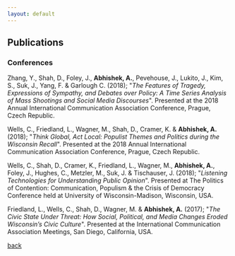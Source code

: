 ```yaml
---
layout: default
---
```


## Publications

<!-- ### Peer-reviewed Journal Articles -->

### Conferences

Zhang, Y., Shah, D., Foley, J., **Abhishek, A.**, Pevehouse, J., Lukito, J., Kim, S., Suk, J., Yang, F. & Garlough C. (2018); "_The Features of Tragedy, Expressions of Sympathy, and Debates over Policy: A Time Series Analysis of Mass Shootings and Social Media Discourses_". Presented at the 2018 Annual International Communication Association Conference, Prague, Czech Republic.

Wells, C., Friedland, L., Wagner, M., Shah, D., Cramer, K. & **Abhishek, A.** (2018); "*Think Global, Act Local: Populist Themes and Politics during the Wisconsin Recall*". Presented at the 2018 Annual International Communication Association Conference, Prague, Czech Republic.

Wells, C., Shah, D., Cramer, K., Friedland, L., Wagner, M., **Abhishek, A.**, Foley, J., Hughes, C., Metzler, M., Suk, J. & Tischauser, J. (2018); "*Listening Technologies for Understanding Public Opinion*". Presented at The Politics of Contention: Communication, Populism & the Crisis of Democracy Conference held at University of Wisconsin-Madison, Wisconsin, USA.

Friedland, L., Wells, C., Shah, D., Wagner, M. & **Abhishek, A.** (2017); "*The Civic State Under Threat: How Social, Political, and Media Changes Eroded Wisconsin’s Civic Culture*".  Presented at the International Communication Association Meetings, San Diego, California, USA.

[back](./)

